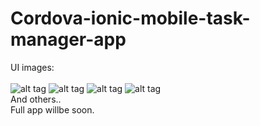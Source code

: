 # Cordova-ionic-mobile-task-manager-app

UI images:
</br>
</br>
![alt tag](https://pp.vk.me/c628131/v628131315/4633c/BkG1c6nhFz0.jpg)
![alt tag](https://pp.vk.me/c628131/v628131315/4635c/DfLj1ufuSCs.jpg)
![alt tag](https://pp.vk.me/c628131/v628131315/4634c/lXxRnDBDHFY.jpg)
![alt tag](https://pp.vk.me/c628131/v628131315/46354/LeW1hJ3CVMI.jpg)
</br>
And others..
</br>
Full app willbe soon.

